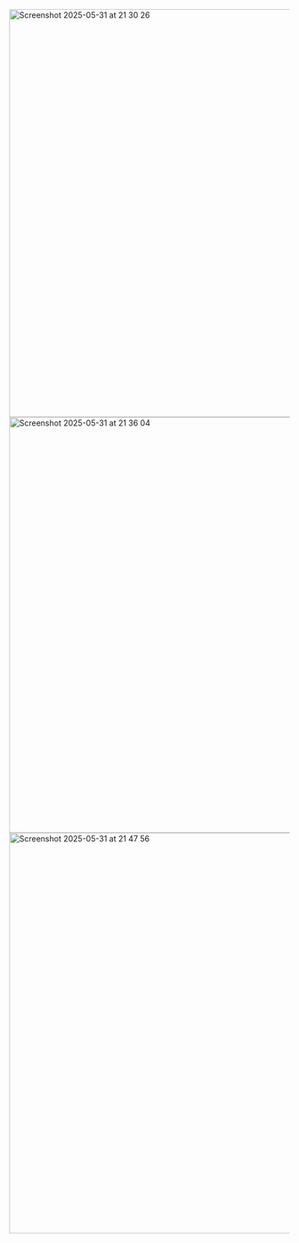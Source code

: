 <img width="733" alt="Screenshot 2025-05-31 at 21 30 26" src="https://github.com/user-attachments/assets/03d151cb-9aa5-4b1c-af70-af0804666be3" />

<img width="747" alt="Screenshot 2025-05-31 at 21 36 04" src="https://github.com/user-attachments/assets/02eb22ad-96f1-4616-aab2-566fa5e0762d" />

<img width="720" alt="Screenshot 2025-05-31 at 21 47 56" src="https://github.com/user-attachments/assets/12de51cc-10ae-46ab-97c9-ff9c5132c58c" />
